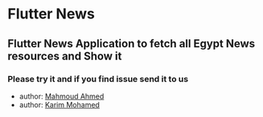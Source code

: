 # Flutter News

## Flutter News Application to fetch all Egypt News resources and Show it

### Please try it and if you find issue send it to us



* author: [Mahmoud Ahmed](https://www.facebook.com/MahmoudAlaadev)
* author: [Karim Mohamed](https://www.facebook.com/KarimMohamed2005)
